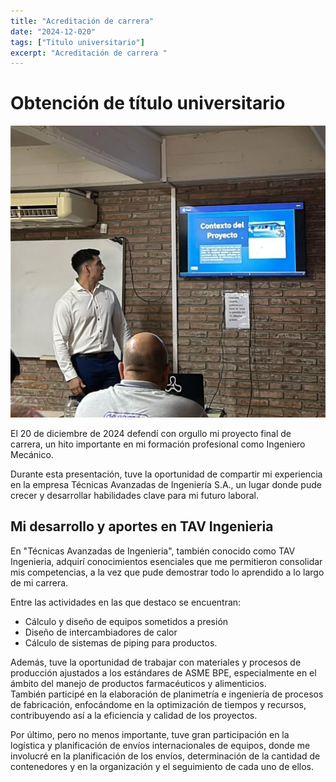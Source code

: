```yaml
---
title: "Acreditación de carrera"
date: "2024-12-020"
tags: ["Titulo universitario"]
excerpt: "Acreditación de carrera "
---
```


# Obtención de título universitario

![Defensa de acreditación de carrera](https://github.com/lucaspetruccelli/curriculum/blob/main/src/assets/acreditacion.jpg?raw=true)

El 20 de diciembre de 2024 defendí con orgullo mi proyecto final de carrera, un hito importante en mi formación profesional como Ingeniero Mecánico.

Durante esta presentación, tuve la oportunidad de compartir mi experiencia en la empresa Técnicas Avanzadas de Ingeniería S.A., un lugar donde pude crecer y desarrollar habilidades clave para mi futuro laboral. 

## Mi desarrollo y aportes en TAV Ingenieria
En "Técnicas Avanzadas de Ingenieria", también conocido como TAV Ingenieria, adquirí conocimientos esenciales que me permitieron consolidar mis competencias, a la vez que pude demostrar todo lo aprendido a lo largo de mi carrera.

Entre las actividades en las que destaco se encuentran:
- Cálculo y diseño de equipos sometidos a presión
- Diseño de intercambiadores de calor
- Cálculo de sistemas de piping para productos. 

Además, tuve la oportunidad de trabajar con materiales y procesos de producción ajustados a los estándares de ASME BPE, especialmente en el ámbito del manejo de productos farmacéuticos y alimenticios.\
También participé en la elaboración de planimetría e ingeniería de procesos de fabricación, enfocándome en la optimización de tiempos y recursos, contribuyendo así a la eficiencia y calidad de los proyectos.

 Por último, pero no menos importante, tuve gran participación en la logística y planificación de envíos internacionales de equipos, donde me involucré en la planificación de los envíos, determinación de la cantidad de contenedores y en la organización y el seguimiento de cada uno de ellos.